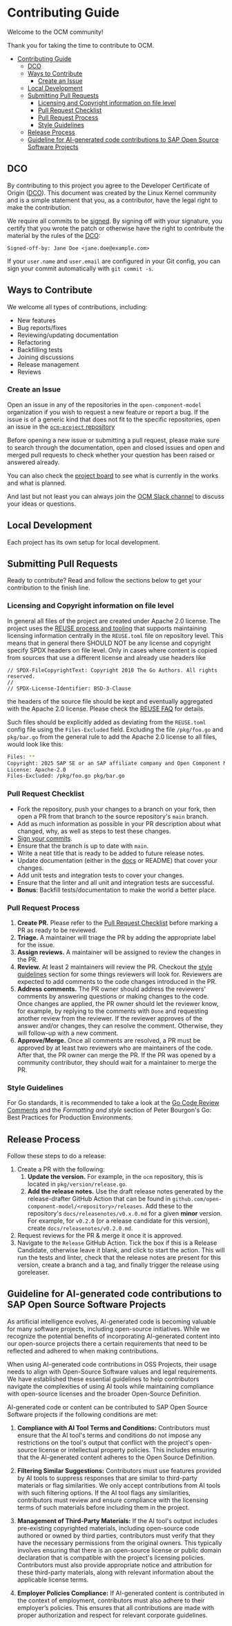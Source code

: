 # Contributing Guide

Welcome to the OCM community!

Thank you for taking the time to contribute to OCM.

- [Contributing Guide](#contributing-guide)
  - [DCO](#dco)
  - [Ways to Contribute](#ways-to-contribute)
    - [Create an Issue](#create-an-issue)
  - [Local Development](#local-development)
  - [Submitting Pull Requests](#submitting-pull-requests)
    - [Licensing and Copyright information on file level](#licensing-and-copyright-information-on-file-level)
    - [Pull Request Checklist](#pull-request-checklist)
    - [Pull Request Process](#pull-request-process)
    - [Style Guidelines](#style-guidelines)
  - [Release Process](#release-process)
  - [Guideline for AI-generated code contributions to SAP Open Source Software Projects](#guideline-for-ai-generated-code-contributions-to-sap-open-source-software-projects)

## DCO

By contributing to this project you agree to the Developer Certificate of Origin ([DCO](DCO)). This document was created by the Linux Kernel community and is a simple statement that you, as a contributor, have the legal right to make the contribution.

We require all commits to be [signed](https://docs.github.com/en/authentication/managing-commit-signature-verification/signing-commits). By signing off with your signature, you certify that you wrote the patch or otherwise have the right to contribute the material by the rules of the [DCO](DCO):

`Signed-off-by: Jane Doe <jane.doe@example.com>`

If your `user.name` and `user.email` are configured in your Git config, you can sign your commit automatically with `git commit -s`.

## Ways to Contribute

We welcome all types of contributions, including:

- New features
- Bug reports/fixes
- Reviewing/updating documentation
- Refactoring
- Backfilling tests
- Joining discussions
- Release management
- Reviews

### Create an Issue

Open an issue in any of the repositories in the `open-component-model` organization if you wish to request a new feature or report a bug. If the issue is of a generic kind that does not fit to the specific repositories, open an issue in the [`ocm-project` repository](https://github.com/open-component-model/ocm-project/issues)

Before opening a new issue or submitting a pull request, please make sure to search through the documentation, open and closed issues and open and merged pull requests to check whether your question has been raised or answered already.

You can also check the [project board](https://github.com/orgs/open-component-model/projects/10) to see what is currently in the works and what is planned.

And last but not least you can always join the [OCM Slack channel](https://kubernetes.slack.com/archives/C05UWBE8R1D) to discuss your ideas or questions.

## Local Development

Each project has its own setup for local development.

## Submitting Pull Requests

Ready to contribute? Read and follow the sections below to get your contribution to the finish line.

### Licensing and Copyright information on file level

In general all files of the project are created under Apache 2.0 license. The project uses the [REUSE process and tooling](https://reuse.software) that supports maintaining licensing information centrally in the `REUSE.toml` file on repository level. This means that in general there SHOULD NOT be any license and copyright specify SPDX headers on file level. Only in cases where content is copied from sources that use a different license and already use headers like

```golang
// SPDX-FileCopyrightText: Copyright 2010 The Go Authors. All rights reserved.
//
// SPDX-License-Identifier: BSD-3-Clause
```

the headers of the source file should be kept and eventually aggregated with the Apache 2.0 license. Please check the [REUSE FAQ](https://reuse.software/faq/#multi-licensing) for details.

Such files should be explicitly added as deviating from the `REUSE.toml` config file using the `Files-Excluded` field. Excluding the file `/pkg/foo.go` and `pkg/bar.go` from the general rule to add the Apache 2.0 license to all files, would look like this:

```bash
Files: **
Copyright: 2025 SAP SE or an SAP affiliate company and Open Component Model contributors
License: Apache-2.0
Files-Excluded: /pkg/foo.go pkg/bar.go
```

### Pull Request Checklist

- Fork the repository, push your changes to a branch on your fork, then open a PR from that branch to the source repository's `main` branch.
- Add as much information as possible in your PR description about what changed, why, as well as steps to test these changes.
- [Sign your commits](https://docs.github.com/en/authentication/managing-commit-signature-verification/signing-commits).
- Ensure that the branch is up to date with `main`.
- Write a neat title that is ready to be added to future release notes.
- Update documentation (either in the [docs](https://github.com/open-component-model/ocm-spec) or README) that cover your changes.
- Add unit tests and integration tests to cover your changes.
- Ensure that the linter and all unit and integration tests are successful.
- **Bonus**: Backfill tests/documentation to make the world a better place.

### Pull Request Process

1. **Create PR.** Please refer to the [Pull Request Checklist](#pull-request-checklist) before marking a PR as ready to be reviewed.
2. **Triage.** A maintainer will triage the PR by adding the appropriate label for the issue.
3. **Assign reviews.** A maintainer will be assigned to review the changes in the PR.
4. **Review.** At least 2 maintainers will review the PR. Checkout the [style guidelines](#style-guidelines) section for some things reviewers will look for. Reviewers are expected to add comments to the code changes introduced in the PR.
5. **Address comments.** The PR owner should address the reviewers' comments by answering questions or making changes to the code. Once changes are applied, the PR owner should let the reviewer know, for example, by replying to the comments with `Done` and requesting another review from the reviewer. If the reviewer approves of the answer and/or changes, they can resolve the comment. Otherwise, they will follow-up with a new comment.
6. **Approve/Merge.** Once all comments are resolved, a PR must be approved by at least two reviewers who are maintainers of the code. After that, the PR owner can merge the PR. If the PR was opened by a community contributor, they should wait for a maintainer to merge the PR.

### Style Guidelines

For Go standards, it is recommended to take a look at the [Go Code Review Comments](https://github.com/golang/go/wiki/CodeReviewComments) and the _Formatting and style_ section of Peter Bourgon's Go: Best Practices for Production Environments.

## Release Process

Follow these steps to do a release:

1. Create a PR with the following:
   1. **Update the version.** For example, in the `ocm` repository, this is located in `pkg/version/release.go`.
   2. **Add the release notes.** Use the draft release notes generated by the release-drafter GitHub Action that can be found in `github.com/open-component-model/<repository>/releases`. Add these to the repository's `docs/releasenotes/v0.x.0.md` for a given **minor** version. For example, for `v0.2.0` (or a release candidate for this version), create `docs/releasenotes/v0.2.0.md`.
2. Request reviews for the PR & merge it once it is approved.
3. Navigate to the `Release` GitHub Action. Tick the box if this is a Release Candidate, otherwise leave it blank, and click to start the action. This will run the tests and linter, check that the release notes are present for this version, create a branch and a tag, and finally trigger the release using goreleaser.

## Guideline for AI-generated code contributions to SAP Open Source Software Projects

As artificial intelligence evolves, AI-generated code is becoming valuable for many software projects, including open-source initiatives. While we recognize the potential benefits of incorporating AI-generated content into our open-source projects there a certain requirements that need to be reflected and adhered to when making contributions.

When using AI-generated code contributions in OSS Projects, their usage needs to align with Open-Source Software values and legal requirements. We have established these essential guidelines to help contributors navigate the complexities of using AI tools while maintaining compliance with open-source licenses and the broader Open-Source Definition.

AI-generated code or content can be contributed to SAP Open Source Software projects if the following conditions are met:

1. **Compliance with AI Tool Terms and Conditions:** Contributors must ensure that the AI tool's terms and conditions do not impose any restrictions on the tool's output that conflict with the project's open-source license or intellectual property policies. This includes ensuring that the AI-generated content adheres to the Open Source Definition.

2. **Filtering Similar Suggestions:** Contributors must use features provided by AI tools to suppress responses that are similar to third-party materials or flag similarities. We only accept contributions from AI tools with such filtering options. If the AI tool flags any similarities, contributors must review and ensure compliance with the licensing terms of such materials before including them in the project.

3. **Management of Third-Party Materials:** If the AI tool's output includes pre-existing copyrighted materials, including open-source code authored or owned by third parties, contributors must verify that they have the necessary permissions from the original owners. This typically involves ensuring that there is an open-source license or public domain declaration that is compatible with the project's licensing policies. Contributors must also provide appropriate notice and attribution for these third-party materials, along with relevant information about the applicable license terms.

4. **Employer Policies Compliance:** If AI-generated content is contributed in the context of employment, contributors must also adhere to their employer’s policies. This ensures that all contributions are made with proper authorization and respect for relevant corporate guidelines.
